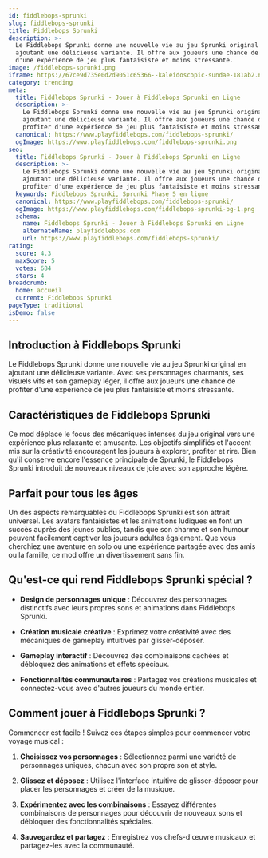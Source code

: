 ```yaml
---
id: fiddlebops-sprunki
slug: fiddlebops-sprunki
title: Fiddlebops Sprunki
description: >-
  Le Fiddlebops Sprunki donne une nouvelle vie au jeu Sprunki original en
  ajoutant une délicieuse variante. Il offre aux joueurs une chance de profiter
  d'une expérience de jeu plus fantaisiste et moins stressante.
image: /fiddlebops-sprunki.png
iframe: https://67ce9d735e0d2d9051c65366--kaleidoscopic-sundae-181ab2.netlify.app/
category: trending
meta:
  title: Fiddlebops Sprunki - Jouer à Fiddlebops Sprunki en Ligne
  description: >-
    Le Fiddlebops Sprunki donne une nouvelle vie au jeu Sprunki original en
    ajoutant une délicieuse variante. Il offre aux joueurs une chance de
    profiter d'une expérience de jeu plus fantaisiste et moins stressante.
  canonical: https://www.playfiddlebops.com/fiddlebops-sprunki/
  ogImage: https://www.playfiddlebops.com/fiddlebops-sprunki.png
seo:
  title: Fiddlebops Sprunki - Jouer à Fiddlebops Sprunki en Ligne
  description: >-
    Le Fiddlebops Sprunki donne une nouvelle vie au jeu Sprunki original en
    ajoutant une délicieuse variante. Il offre aux joueurs une chance de
    profiter d'une expérience de jeu plus fantaisiste et moins stressante.
  keywords: Fiddlebops Sprunki, Sprunki Phase 5 en ligne
  canonical: https://www.playfiddlebops.com/fiddlebops-sprunki/
  ogImage: https://www.playfiddlebops.com/fiddlebops-sprunki-bg-1.png
  schema:
    name: Fiddlebops Sprunki - Jouer à Fiddlebops Sprunki en Ligne
    alternateName: playfiddlebops.com
    url: https://www.playfiddlebops.com/fiddlebops-sprunki/
rating:
  score: 4.3
  maxScore: 5
  votes: 684
  stars: 4
breadcrumb:
  home: accueil
  current: Fiddlebops Sprunki
pageType: traditional
isDemo: false
---
```


## Introduction à Fiddlebops Sprunki

Le Fiddlebops Sprunki donne une nouvelle vie au jeu Sprunki original en ajoutant une délicieuse variante. Avec ses personnages charmants, ses visuels vifs et son gameplay léger, il offre aux joueurs une chance de profiter d'une expérience de jeu plus fantaisiste et moins stressante.

## Caractéristiques de Fiddlebops Sprunki

Ce mod déplace le focus des mécaniques intenses du jeu original vers une expérience plus relaxante et amusante. Les objectifs simplifiés et l'accent mis sur la créativité encouragent les joueurs à explorer, profiter et rire. Bien qu'il conserve encore l'essence principale de Sprunki, le Fiddlebops Sprunki introduit de nouveaux niveaux de joie avec son approche légère.

## Parfait pour tous les âges

Un des aspects remarquables du Fiddlebops Sprunki est son attrait universel. Les avatars fantaisistes et les animations ludiques en font un succès auprès des jeunes publics, tandis que son charme et son humour peuvent facilement captiver les joueurs adultes également. Que vous cherchiez une aventure en solo ou une expérience partagée avec des amis ou la famille, ce mod offre un divertissement sans fin.

## Qu'est-ce qui rend Fiddlebops Sprunki spécial ?

- **Design de personnages unique** : Découvrez des personnages distinctifs avec leurs propres sons et animations dans Fiddlebops Sprunki.

- **Création musicale créative** : Exprimez votre créativité avec des mécaniques de gameplay intuitives par glisser-déposer.

- **Gameplay interactif** : Découvrez des combinaisons cachées et débloquez des animations et effets spéciaux.

- **Fonctionnalités communautaires** : Partagez vos créations musicales et connectez-vous avec d'autres joueurs du monde entier.

## Comment jouer à Fiddlebops Sprunki ?

Commencer est facile ! Suivez ces étapes simples pour commencer votre voyage musical :

1. **Choisissez vos personnages** : Sélectionnez parmi une variété de personnages uniques, chacun avec son propre son et style.

1. **Glissez et déposez** : Utilisez l'interface intuitive de glisser-déposer pour placer les personnages et créer de la musique.

1. **Expérimentez avec les combinaisons** : Essayez différentes combinaisons de personnages pour découvrir de nouveaux sons et débloquer des fonctionnalités spéciales.

1. **Sauvegardez et partagez** : Enregistrez vos chefs-d'œuvre musicaux et partagez-les avec la communauté.